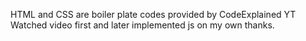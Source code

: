 HTML and CSS are boiler plate codes provided by CodeExplained YT
Watched video first and later implemented js on my own 
thanks.
